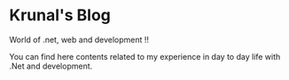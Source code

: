 # Krunal's Blog

World of .net, web and development !!

You can find here contents related to my experience in day to day life with .Net and development.
